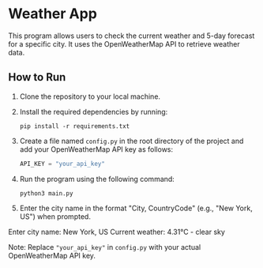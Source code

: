 # Weather App

This program allows users to check the current weather and 5-day forecast for a specific city. It uses the OpenWeatherMap API to retrieve weather data.

## How to Run

1. Clone the repository to your local machine.
2. Install the required dependencies by running:

    ```
    pip install -r requirements.txt
    ```

3. Create a file named `config.py` in the root directory of the project and add your OpenWeatherMap API key as follows:
   
    ```python
    API_KEY = "your_api_key"
    ```

5. Run the program using the following command:

    ```
    python3 main.py
    ```

6. Enter the city name in the format "City, CountryCode" (e.g., "New York, US") when prompted.

Enter city name: New York, US
Current weather: 4.31°C - clear sky

Note: Replace `"your_api_key"` in `config.py` with your actual OpenWeatherMap API key.
